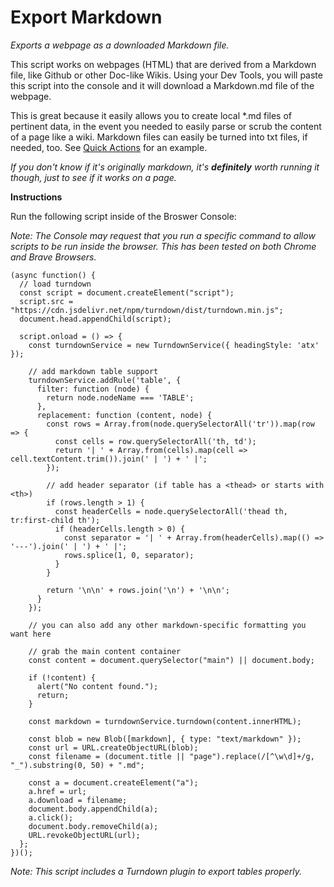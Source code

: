 # Export Markdown

*Exports a webpage as a downloaded Markdown file.*

This script works on webpages (HTML) that are derived from a Markdown file, like Github or other Doc-like Wikis. Using your Dev Tools, you will paste this script into the console and it will download a Markdown.md file of the webpage.  

This is great because it easily allows you to create local \*.md files of pertinent data, in the event you needed to easily parse or scrub the content of a page like a wiki. Markdown files can easily be turned into txt files, if needed, too. See [Quick Actions](../../documentation/quick-actions.md#md-to-txt) for an example.

*If you don't know if it's originally markdown, it's ***definitely*** worth running it though, just to see if it works on a page.* 

**Instructions**

Run the following script inside of the Broswer Console:

*Note: The Console may request that you run a specific command to allow scripts to be run inside the browser. This has been tested on both Chrome and Brave Browsers.*

```
(async function() {
  // load turndown
  const script = document.createElement("script");
  script.src = "https://cdn.jsdelivr.net/npm/turndown/dist/turndown.min.js";
  document.head.appendChild(script);

  script.onload = () => {
    const turndownService = new TurndownService({ headingStyle: 'atx' });

    // add markdown table support
    turndownService.addRule('table', {
      filter: function (node) {
        return node.nodeName === 'TABLE';
      },
      replacement: function (content, node) {
        const rows = Array.from(node.querySelectorAll('tr')).map(row => {
          const cells = row.querySelectorAll('th, td');
          return '| ' + Array.from(cells).map(cell => cell.textContent.trim()).join(' | ') + ' |';
        });

        // add header separator (if table has a <thead> or starts with <th>)
        if (rows.length > 1) {
          const headerCells = node.querySelectorAll('thead th, tr:first-child th');
          if (headerCells.length > 0) {
            const separator = '| ' + Array.from(headerCells).map(() => '---').join(' | ') + ' |';
            rows.splice(1, 0, separator);
          }
        }

        return '\n\n' + rows.join('\n') + '\n\n';
      }
    });

    // you can also add any other markdown-specific formatting you want here

    // grab the main content container
    const content = document.querySelector("main") || document.body;

    if (!content) {
      alert("No content found.");
      return;
    }

    const markdown = turndownService.turndown(content.innerHTML);

    const blob = new Blob([markdown], { type: "text/markdown" });
    const url = URL.createObjectURL(blob);
    const filename = (document.title || "page").replace(/[^\w\d]+/g, "_").substring(0, 50) + ".md";

    const a = document.createElement("a");
    a.href = url;
    a.download = filename;
    document.body.appendChild(a);
    a.click();
    document.body.removeChild(a);
    URL.revokeObjectURL(url);
  };
})();
```

*Note: This script includes a Turndown plugin to export tables properly.*